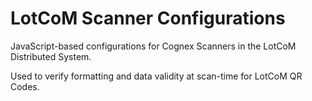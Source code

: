 # LotCoM Scanner Configurations

JavaScript-based configurations for Cognex Scanners in the LotCoM Distributed System.

Used to verify formatting and data validity at scan-time for LotCoM QR Codes.
